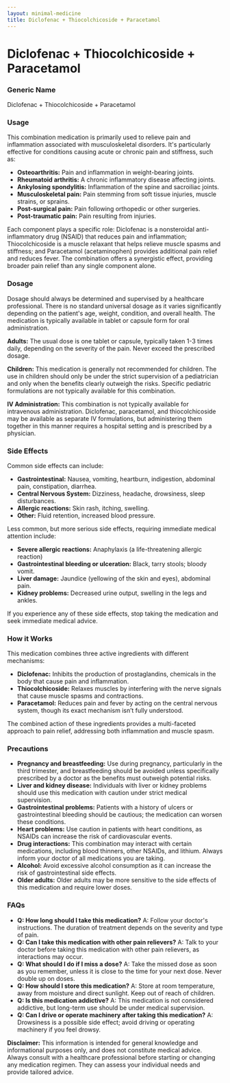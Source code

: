 ```yaml
---
layout: minimal-medicine
title: Diclofenac + Thiocolchicoside + Paracetamol
---
```


# Diclofenac + Thiocolchicoside + Paracetamol
### Generic Name
Diclofenac + Thiocolchicoside + Paracetamol

### Usage

This combination medication is primarily used to relieve pain and inflammation associated with musculoskeletal disorders.  It's particularly effective for conditions causing acute or chronic pain and stiffness, such as:

* **Osteoarthritis:**  Pain and inflammation in weight-bearing joints.
* **Rheumatoid arthritis:**  A chronic inflammatory disease affecting joints.
* **Ankylosing spondylitis:**  Inflammation of the spine and sacroiliac joints.
* **Musculoskeletal pain:**  Pain stemming from soft tissue injuries, muscle strains, or sprains.
* **Post-surgical pain:** Pain following orthopedic or other surgeries.
* **Post-traumatic pain:** Pain resulting from injuries.


Each component plays a specific role: Diclofenac is a nonsteroidal anti-inflammatory drug (NSAID) that reduces pain and inflammation; Thiocolchicoside is a muscle relaxant that helps relieve muscle spasms and stiffness; and Paracetamol (acetaminophen) provides additional pain relief and reduces fever.  The combination offers a synergistic effect, providing broader pain relief than any single component alone.


### Dosage

Dosage should always be determined and supervised by a healthcare professional.  There is no standard universal dosage as it varies significantly depending on the patient's age, weight, condition, and overall health.  The medication is typically available in tablet or capsule form for oral administration.

**Adults:** The usual dose is one tablet or capsule, typically taken 1-3 times daily, depending on the severity of the pain.  Never exceed the prescribed dosage.

**Children:** This medication is generally not recommended for children.  The use in children should only be under the strict supervision of a pediatrician and only when the benefits clearly outweigh the risks.  Specific pediatric formulations are not typically available for this combination.

**IV Administration:** This combination is not typically available for intravenous administration.  Diclofenac, paracetamol, and thiocolchicoside may be available as separate IV formulations, but administering them together in this manner requires a hospital setting and is prescribed by a physician.


### Side Effects

Common side effects can include:

* **Gastrointestinal:**  Nausea, vomiting, heartburn, indigestion, abdominal pain, constipation, diarrhea.
* **Central Nervous System:**  Dizziness, headache, drowsiness, sleep disturbances.
* **Allergic reactions:** Skin rash, itching, swelling.
* **Other:**  Fluid retention, increased blood pressure.


Less common, but more serious side effects, requiring immediate medical attention include:

* **Severe allergic reactions:**  Anaphylaxis (a life-threatening allergic reaction)
* **Gastrointestinal bleeding or ulceration:**  Black, tarry stools; bloody vomit.
* **Liver damage:**  Jaundice (yellowing of the skin and eyes), abdominal pain.
* **Kidney problems:**  Decreased urine output, swelling in the legs and ankles.


If you experience any of these side effects, stop taking the medication and seek immediate medical advice.


### How it Works

This medication combines three active ingredients with different mechanisms:

* **Diclofenac:**  Inhibits the production of prostaglandins, chemicals in the body that cause pain and inflammation.
* **Thiocolchicoside:**  Relaxes muscles by interfering with the nerve signals that cause muscle spasms and contractions.
* **Paracetamol:**  Reduces pain and fever by acting on the central nervous system, though its exact mechanism isn’t fully understood.


The combined action of these ingredients provides a multi-faceted approach to pain relief, addressing both inflammation and muscle spasm.


### Precautions

* **Pregnancy and breastfeeding:** Use during pregnancy, particularly in the third trimester, and breastfeeding should be avoided unless specifically prescribed by a doctor as the benefits must outweigh potential risks.
* **Liver and kidney disease:**  Individuals with liver or kidney problems should use this medication with caution under strict medical supervision.
* **Gastrointestinal problems:** Patients with a history of ulcers or gastrointestinal bleeding should be cautious; the medication can worsen these conditions.
* **Heart problems:** Use caution in patients with heart conditions, as NSAIDs can increase the risk of cardiovascular events.
* **Drug interactions:** This combination may interact with certain medications, including blood thinners, other NSAIDs, and lithium.  Always inform your doctor of all medications you are taking.
* **Alcohol:** Avoid excessive alcohol consumption as it can increase the risk of gastrointestinal side effects.
* **Older adults:** Older adults may be more sensitive to the side effects of this medication and require lower doses.


### FAQs

* **Q: How long should I take this medication?** A:  Follow your doctor's instructions.  The duration of treatment depends on the severity and type of pain.
* **Q: Can I take this medication with other pain relievers?** A:  Talk to your doctor before taking this medication with other pain relievers, as interactions may occur.
* **Q: What should I do if I miss a dose?** A: Take the missed dose as soon as you remember, unless it is close to the time for your next dose. Never double up on doses.
* **Q: How should I store this medication?** A: Store at room temperature, away from moisture and direct sunlight.  Keep out of reach of children.
* **Q: Is this medication addictive?** A: This medication is not considered addictive, but long-term use should be under medical supervision.
* **Q: Can I drive or operate machinery after taking this medication?** A:  Drowsiness is a possible side effect; avoid driving or operating machinery if you feel drowsy.


**Disclaimer:** This information is intended for general knowledge and informational purposes only, and does not constitute medical advice.  Always consult with a healthcare professional before starting or changing any medication regimen.  They can assess your individual needs and provide tailored advice.
